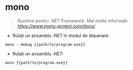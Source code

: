 # mono

> Runtime pentru .NET Framework.
> Mai multe informații: <https://www.mono-project.com/docs/>.

- Rulați un ansamblu .NET în modul de depanare:

`mono --debug {{path/to/program.exe}}`

- Rulați un ansamblu .NET:

`mono {{path/to/program.exe}}`
